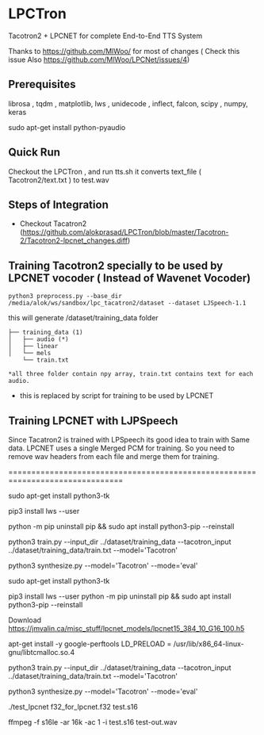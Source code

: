 # LPCTron
Tacotron2 + LPCNET for complete End-to-End TTS System

Thanks to https://github.com/MlWoo/ for most of changes
( Check this issue Also https://github.com/MlWoo/LPCNet/issues/4)

## Prerequisites
librosa , tqdm , matplotlib, lws , unidecode , inflect, falcon, scipy , numpy, keras

sudo apt-get install python-pyaudio


## Quick Run

Checkout the LPCTron , and run tts.sh it converts text_file ( Tacotron2/text.txt ) to test.wav 


## Steps of Integration

* Checkout Tacatron2 (https://github.com/alokprasad/LPCTron/blob/master/Tacotron-2/Tacotron2-lpcnet_changes.diff)



## Training Tacotron2 specially to be used by LPCNET vocoder ( Instead of Wavenet Vocoder)

```
python3 preprocess.py --base_dir /media/alok/ws/sandbox/lpc_tacatron2/dataset --dataset LJSpeech-1.1
```

this will generate /dataset/training_data folder 

```
├── training_data (1)
│   ├── audio (*)
│   ├── linear
│   └── mels
    └── train.txt

*all three folder contain npy array, train.txt contains text for each audio.
```
* this is replaced by script for training to be used by LPCNET

## Training LPCNET with LJPSpeech
Since Tacatron2 is trained with LPSpeech its good idea to train with Same data. LPCNET uses a single Merged PCM 
for training. So you need to remove wav headers from each file and merge them for training.

===============================================================================


sudo apt-get install python3-tk 

pip3 install lws --user

python -m pip uninstall pip && sudo apt install python3-pip --reinstall


python3 train.py --input_dir ../dataset/training_data --tacotron_input ../dataset/training_data/train.txt --model='Tacotron'

python3 synthesize.py --model='Tacotron' --mode='eval'


sudo apt-get install python3-tk 

pip3 install lws --user
python -m pip uninstall pip && sudo apt install python3-pip --reinstall

Download
https://jmvalin.ca/misc_stuff/lpcnet_models/lpcnet15_384_10_G16_100.h5

apt-get install -y google-perftools
LD_PRELOAD = /usr/lib/x86_64-linux-gnu/libtcmalloc.so.4

python3 train.py --input_dir ../dataset/training_data --tacotron_input ../dataset/training_data/train.txt --model='Tacotron'

python3 synthesize.py --model='Tacotron' --mode='eval'

./test_lpcnet f32_for_lpcnet.f32 test.s16

ffmpeg -f s16le -ar 16k -ac 1 -i test.s16 test-out.wav



